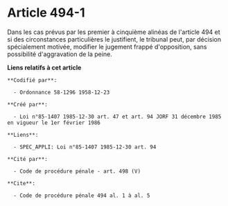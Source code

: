 # Article 494-1

Dans les cas prévus par les premier à cinquième alinéas de l'article 494 et si des circonstances particulières le justifient,
le tribunal peut, par décision spécialement motivée, modifier le jugement frappé d'opposition, sans possibilité d'aggravation
de la peine.

**Liens relatifs à cet article**

	**Codifié par**:

	  - Ordonnance 58-1296 1958-12-23

	**Créé par**:

	  - Loi n°85-1407 1985-12-30 art. 47 et art. 94 JORF 31 décembre 1985 en vigueur le 1er février 1986

	**Liens**:

	  - SPEC_APPLI: Loi n°85-1407 1985-12-30 art. 94

	**Cité par**:

	  - Code de procédure pénale - art. 498 (V)

	**Cite**:

	  - Code de procédure pénale 494 al. 1 à al. 5
